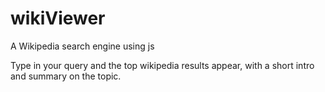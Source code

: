 # wikiViewer
A Wikipedia search engine using js 

Type in your query and the top wikipedia results appear, with a short intro and summary on the topic.
